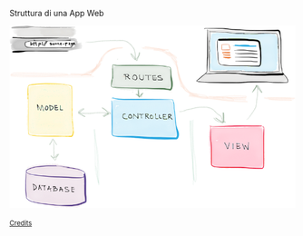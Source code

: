 Struttura di una App Web

![](slides/libellula-web/img/web-structure.png)

<small>
    <a href="https://codelearnrepeat.wordpress.com/2016/07/09/week-4-databases-and-flask-set-up/" target="_blank">
        Credits
    </a>
</small>


<aside class="notes">
</aside>
